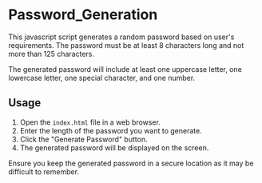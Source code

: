 # Password_Generation


This javascript script generates a random password based on user's requirements. The password must be at least 8 characters long and not more than 125 characters.

The generated password will include at least one uppercase letter, one lowercase letter, one special character, and one number.

## Usage

1. Open the `index.html` file in a web browser.
2. Enter the length of the password you want to generate.
3. Click the "Generate Password" button.
4. The generated password will be displayed on the screen.

Ensure you keep the generated password in a secure location as it may be difficult to remember.

